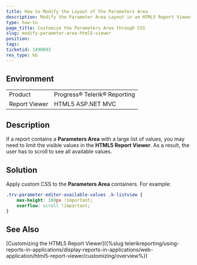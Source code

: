 ```yaml
---
title: How to Modify the Layout of the Parameters Area
description: Modify the Parameter Area Layout in an HTML5 Report Viewer
type: how-to
page_title: Customize the Parameters Area through CSS
slug: modify-parameter-area-html5-viewer
position:
tags:
ticketid: 1490093
res_type: kb
---
```


## Environment

<table>
	<tbody>
		<tr>
			<td>Product</td>
			<td>Progress® Telerik® Reporting</td>
		</tr>
		<tr>
			<td>Report Viewer</td>
			<td>HTML5 ASP.NET MVC</td>
		</tr>
	</tbody>
</table>

## Description

If a report contains a **Parameters Area** with a large list of values, you may need to limit the visible values in the **HTML5 Report Viewer**. As a result, the user has to scroll to see all available values.

## Solution

Apply custom CSS to the **Parameters Area** containers. For example:

```CSS
.trv-parameter-editor-available-values .k-listview {
    max-height: 100px !important;
    overflow: scroll !important;
}
```

## See Also

[Customizing the HTML5 Report Viewer]({%slug telerikreporting/using-reports-in-applications/display-reports-in-applications/web-application/html5-report-viewer/customizing/overview%})

